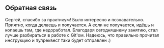 ## Обратная связь
Сергей, спасибо за практикум! 
Было интересно и познавательно. Приятно, когда делаешь и получается. А если не получается, идёшь и копаешь там, где недоработал. Благодаря сегодняшнему занятию, стал лучше разбираться в работе с Git'ом.
Надеюсь, что правильно прочитал инструкцию и пулреквест таки будет отправлен :)
